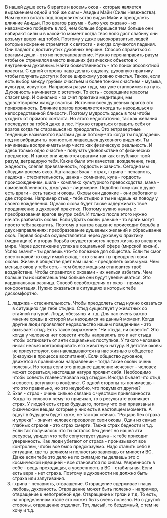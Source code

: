 В нашей душе есть 6 врагов и восемь оков - которые является выражением одной и той же силы - Авидьи Майи (Силы Невежества). Нам нужно встать под покровительство видьи Майи и преодолеть влияние Авидьи. Про врагов разума - было уже сказано - их невозможно победить в лоб, чем больше борешься тем больше они набирают силы и в какой-то момент когда твоя воля даст слабину они возьмут вверх над тобой. Поэтому у даже высокоразвитых людей которые искренне стремятся к святости - иногда случаются падения. Они падают с достигнутых духовных вершин. Способ справиться с врагами души - это их перенаправление. Нужно перенаправить разум чтобы он стремился вместо внешних физических объектов к внутренним духовным. Найти божественность - это поиск абсолютной красоты. С одной стороны надо делать садхану, духовную практику чтобы получать доступ к более широкому уровню счастья. Также, если есть выбор между грубым счастьем и более тонким счастьем - музыка, культура, искуство. Направляя разум туда, мы уже становимся на путь. Духовность начинается с эстетики. То есть - созерцание красоты спасет мир. И финально - за счет практики медитации, мы удовлетворяем жажду счастья. Источник всех душевных врагов это привязанность. Влияние врагов проявляется когда ты находишься в непосредственной близости. Поэтому мудрость здесь в том чтобы уходить от прямого контакта. Но этого недостаточно, так как желания последуют за тобой даже в лес. Нужно стараться оградить себя от врагов когда ты стараешься их преодолеть. Это эктравертные тенденции называются врагами души потому-что когда ты подпадаешь под их вибрации ты полностью лишаешься духовного видения. Ты начинаешь воспринимать мир чисто как физическую реальность. И здесь только одно счастье - получать удовольствие от физических предметов. И также они являются врагами так как огрубляют твой разум, деградирую тебя. Какие были эти качества: вожделение, гнев, жадность, слепая привязанность, гордость и зависть.
Сегодня мы обсудим восемь оков. 
Аштапаша:  Бхая - страх, гхрина - ненависть, ладжжа - стеснительность, шанка - сомнение, кула - гордость происхождением, шила - комплекс культурного превосходства, мана - самовлюбленность, джугужа - лицемерие.
Подобно тому как в душе есть враги - есть также и оковы. Оковы они двоякие - они работают в две стороны. Например стыд - тебе стыдно и ты не идешь на поводу у своего вожделения. Однако окова будет также задерживать твоё продвижение в духовной практике. Поэтому нужно начать с преобразования врагов внутри себя. И только после этого нужно начать разбивать оковы. Если убрать оковы раньше - то враги могут просто тебя захватить. Поэтому в тантра садхане происходит борьба в двух направлениях: преобразование душевных желаний и сбрасывание оков. Первая борьба осуществляется через духовную практику (медитацию) и вторая борьба осуществляется через жизнь во внешнем мире. Через достижение успеха в социальной сфере (мирской жизни). Успех значит - ты делаешь что-то полезное для общества. Если ты смог внести какой-то ощутимый вклад - это значит ты преодолел свои оковы. Жизнь в обществе дает нам шанс - преодолеть оковы ума. Чем меньше оков у тебя есть - тем более мощным становится твоё воздействие.
Чтобы справится с оковами - их нельзя избегать. Чем больше ты их избегаешь тем больше они будут увеличиваться. Это кардинальная разница. Способ освобождения от оков - прямая конфронтация. Нужно оказаться в ситуациях в которых тебе дискомфортно.
1. ладжжа - стеснительность. Чтобы преодолеть стыд нужно оказаться в ситуациях где тебе стыдно. Стыд существует у животных со стайной натурой. Люди, обезьяны и .т.д. Для нас очень важно мнение среды в которой мы находимся на данный момент. Когда другие люди проявляют недовольство нашим поведением - это вызывает стыд. Есть такое выражение: "Ни стыда, ни совести". Это когда у человека нет совести чтобы направлять его и нет стыда чтобы остановить от анти социальных поступков. У такого человека никак нельзя контролировать его животную натуру. В детстве оковы не присутствуют, они накладываются на нас жизнью в обществе (снаружи в процессе воспитания). Если общество духовное, движется в правильном направлении - тогда такие оковы очень полезны. Но тогда если это внешнее давление исчезнет - человек может сорваться, настоящая натура проявит себя. Необходимо чтобы совесть главенствовала над стыдом. Иногда бывает что стыд и совесть вступают в конфликт. С одной стороны ты понимаешь - что это правильно, но это неудобно, что подумают другие?
2. Бхая - страх - очень сильно связано с чувством привязанности. Когда ты сильно к чему-то привязан, то в результате возникает страх. У людей есть страх будущего, потому что они привязаны к физическим вещам которые у них есть в настоящем моменте. А вдруг в будущем будет хуже, не так как сейчас. "Рыцарь без страха и упрека" - значит человек преодолел свои оковы. Один из самых глабных страхов - это страх смерти. Также страх бедности и т.д. Если так получилось что ты остался без денег но нашел эти ресурсы, увидел что тебе сопутствует удача - к тебе приходит уверенность. Как люди убегают от страха - пронизывают все контролем, чтобы все было предсказуемо. Надо ставить себя в ситуации, где ты целиком и полностью зависишь от милости ВС. Даже если тебе это дело не по силам,но ты делаешь это с космической идеацией - все становится по силам. Уверенность в себе - вещь преходящая, а уверенность в ВС - стабильная. Если есть вера - нет страха. Поэтому в духовности не должно быть страха или запугивания.
3. гхрина - ненависть, отвращение. Отвращение сдерживает нашу любовь, духовность. Отвращение может быть полезно - например, отвращение к непотребной еде. Отвращение к грязи и т.д. То есть, на определенном этапе это может быть очень полезно. Но с другой стороны, отвращение отделяет. Тот, лысый, то бездомный, с тем не хочу и т.д.

